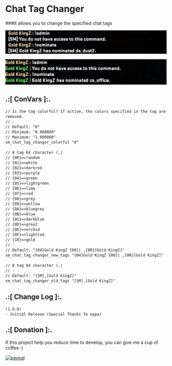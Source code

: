 # Chat Tag Changer
###It allows you to change the specified chat tags

![alt text](https://github.com/oqyh/chat-tag-changer/blob/main/img/old.jpg?raw=true)

![alt text](https://github.com/oqyh/chat-tag-changer/blob/main/img/new.jpg?raw=true)


## .:[ ConVars ]:.
  ```
// Is the tag colorful? If active, the colors specified in the tag are removed.
// -
// Default: "0"
// Minimum: "0.000000"
// Maximum: "1.000000"
sm_chat_tag_changer_colorful "0"

// 8 tag 64 character (,)
// {0R}=>random
// {01}=>white
// {02}=>darkred
// {03}=>purple
// {04}=>green
// {05}=>lightgreen
// {06}=>lime
// {07}=>red
// {08}=>grey
// {09}=>yellow
// {0A}=>bluegrey
// {0B}=>blue
// {0C}=>darkblue
// {0D}=>grey2
// {0E}=>orchid
// {0F}=>lightred
// {10}=>gold
// -
// Default: "{04}Gold KingZ {08}| ,{0R}[Gold KingZ]"
sm_chat_tag_changer_new_tags "{04}Gold KingZ {08}| ,{0R}[Gold KingZ]"

// 8 tag 64 character (,)
// -
// Default: "[SM],[Gold KingZ]"
sm_chat_tag_changer_old_tags "[SM],[Gold KingZ]"
```


## .:[ Change Log ]:.
```
(1.0.0)
- Initial Release (Special Thanks To oppa)
```

## .:[ Donation ]:.

If this project help you reduce time to develop, you can give me a cup of coffee :)

[![paypal](https://www.paypalobjects.com/en_US/i/btn/btn_donateCC_LG.gif)](https://paypal.me/oQYh)
